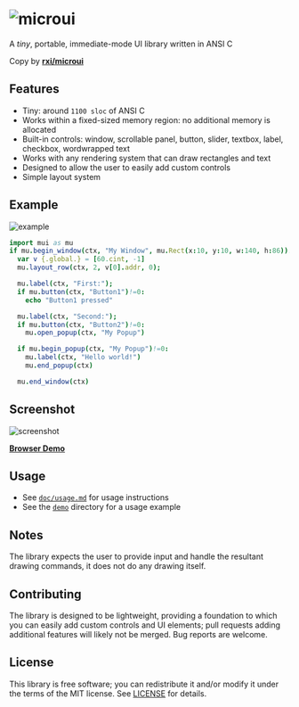 # ![microui](https://user-images.githubusercontent.com/3920290/75171571-be83c500-5723-11ea-8a50-504cc2ae1109.png)
A *tiny*, portable, immediate-mode UI library written in ANSI C

Copy by [**rxi/microui**](https://github.com/rxi/microui)
## Features
* Tiny: around `1100 sloc` of ANSI C
* Works within a fixed-sized memory region: no additional memory is allocated
* Built-in controls: window, scrollable panel, button, slider, textbox, label,
  checkbox, wordwrapped text
* Works with any rendering system that can draw rectangles and text
* Designed to allow the user to easily add custom controls
* Simple layout system

## Example
![example](https://user-images.githubusercontent.com/3920290/75187058-2b598800-5741-11ea-9358-38caf59f8791.png)
```nim
import mui as mu
if mu.begin_window(ctx, "My Window", mu.Rect(x:10, y:10, w:140, h:86))!=0:
  var v {.global.} = [60.cint, -1]
  mu.layout_row(ctx, 2, v[0].addr, 0);

  mu.label(ctx, "First:");
  if mu.button(ctx, "Button1")!=0:
    echo "Button1 pressed"

  mu.label(ctx, "Second:");
  if mu.button(ctx, "Button2")!=0:
    mu.open_popup(ctx, "My Popup")

  if mu.begin_popup(ctx, "My Popup")!=0:
    mu.label(ctx, "Hello world!")
    mu.end_popup(ctx)

  mu.end_window(ctx)
```

## Screenshot
![screenshot](https://user-images.githubusercontent.com/3920290/75188642-63ae9580-5744-11ea-9eee-d753ff5c0aa7.png)

[**Browser Demo**](https://floooh.github.io/sokol-html5/sgl-microui-sapp.html)

## Usage
* See [`doc/usage.md`](doc/usage.md) for usage instructions
* See the [`demo`](demo) directory for a usage example

## Notes
The library expects the user to provide input and handle the resultant drawing
commands, it does not do any drawing itself.

## Contributing
The library is designed to be lightweight, providing a foundation to which you
can easily add custom controls and UI elements; pull requests adding additional
features will likely not be merged. Bug reports are welcome.

## License
This library is free software; you can redistribute it and/or modify it under
the terms of the MIT license. See [LICENSE](LICENSE) for details.

